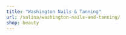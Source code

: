 ```yaml
---
title: "Washington Nails & Tanning"
url: /salina/washington-nails-and-tanning/
shop: beauty
---
```

